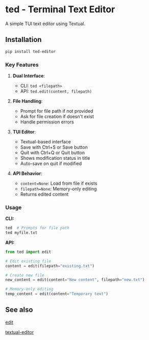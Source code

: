 # ted - Terminal Text Editor

A simple TUI text editor using Textual.

## Installation
```bash
pip install ted-editor
```

### Key Features

1. **Dual Interface**:
   - CLI: `ted <filepath>`
   - API: `ted.edit(content, filepath)`

2. **File Handling**:
   - Prompt for file path if not provided
   - Ask for file creation if doesn't exist
   - Handle permission errors

3. **TUI Editor**:
   - Textual-based interface
   - Save with Ctrl+S or Save button
   - Quit with Ctrl+Q or Quit button
   - Shows modification status in title
   - Auto-save on quit if modified

4. **API Behavior**:
   - `content=None`: Load from file if exists
   - `filepath=None`: Memory-only editing
   - Returns edited content

### Usage

**CLI:**
```bash
ted  # Prompts for file path
ted myfile.txt
```

**API:**
```python
from ted import edit

# Edit existing file
content = edit(filepath="existing.txt")

# Create new file
new_content = edit(content="New content", filepath="new.txt")

# Memory-only editing
temp_content = edit(content="Temporary text")
```

## See also

[edit](https://github.com/microsoft/edit)

[textual-editor](https://github.com/kyrlian/textual-editor)